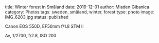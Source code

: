title: Winter forest in Småland
date: 2019-12-01
author: Mladen Gibanica
category: Photos
tags: sweden, småland, winter, forest
type: photo
image: IMG_6203.jpg
status: published

Canon EOS 550D, EF50mm f/1.8 STM II

Av, 1/2700, f/2.8, ISO 200
